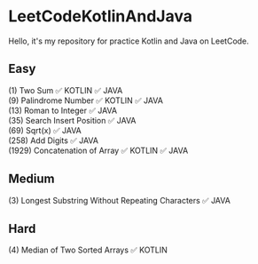 # LeetCodeKotlinAndJava
Hello, it's my repository for practice Kotlin and Java on LeetCode.

Easy 
-----------
(1) Two Sum	:white_check_mark: KOTLIN :white_check_mark: JAVA  
(9) Palindrome Number	:white_check_mark: KOTLIN :white_check_mark: JAVA   
(13) Roman to Integer :white_check_mark: JAVA                                                                 
(35) Search Insert Position :white_check_mark: JAVA    
(69) Sqrt(x) :white_check_mark: JAVA                                                     
(258) Add Digits	:white_check_mark: JAVA                                                                   
(1929) Concatenation of Array :white_check_mark: KOTLIN :white_check_mark: JAVA  

Medium
-----------
(3) Longest Substring Without Repeating Characters :white_check_mark: JAVA  

Hard
-----------
(4) Median of Two Sorted Arrays	:white_check_mark: KOTLIN
